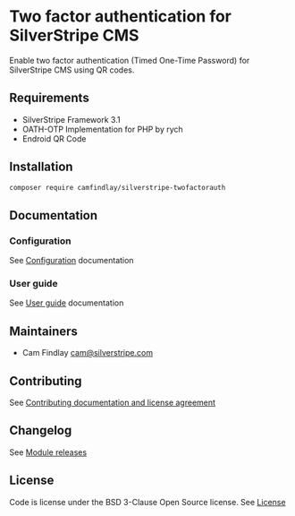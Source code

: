 # Two factor authentication for SilverStripe CMS

Enable two factor authentication (Timed One-Time Password) for SilverStripe CMS using QR codes.

## Requirements
- SilverStripe Framework 3.1
- OATH-OTP Implementation for PHP by rych
- Endroid QR Code

## Installation
```bash
composer require camfindlay/silverstripe-twofactorauth
```

## Documentation
### Configuration
See [Configuration](docs/en/configuration.md) documentation

### User guide
See [User guide](docs/en/userguide.md) documentation

## Maintainers
- Cam Findlay <cam@silverstripe.com>

## Contributing
See [Contributing documentation and license agreement](CONTRIBUTING.md)

## Changelog
See [Module releases](https://github.com/camfindlay/silverstripe-twofactorauth/releases/)

## License
Code is license under the BSD 3-Clause Open Source license.
See [License](LICENSE.md)
